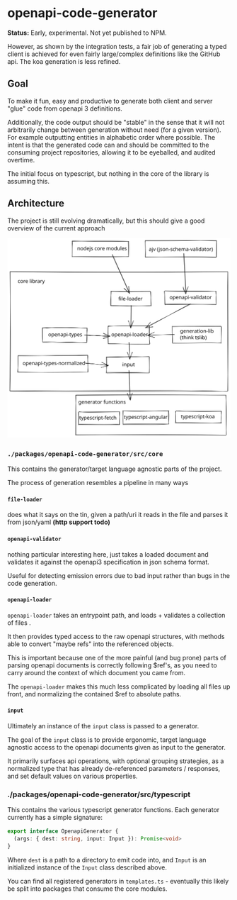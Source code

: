 # openapi-code-generator
**Status:** Early, experimental. Not yet published to NPM.

However, as shown by the integration tests, a fair job of generating a typed client
is achieved for even fairly large/complex definitions like the GitHub api. The koa
generation is less refined.

## Goal
To make it fun, easy and productive to generate both client and server "glue" 
code from openapi 3 definitions.

Additionally, the code output should be "stable" in the sense that it will not
arbitrarily change between generation without need (for a given version). For 
example outputting entities in alphabetic order where possible. The intent
is that the generated code can and should be committed to the consuming project
repositories, allowing it to be eyeballed, and audited overtime.

The initial focus on typescript, but nothing in the core of the library is assuming this.

## Architecture
The project is still evolving dramatically, but this should give a good overview 
of the current approach

![architecture](./architecture.svg)

### `./packages/openapi-code-generator/src/core`
This contains the generator/target language agnostic parts of the project.

The process of generation resembles a pipeline in many ways

#### `file-loader`
does what it says on the tin, given a path/uri it reads in the file and parses it from json/yaml
**(http support todo)**

#### `openapi-validator`
nothing particular interesting here, just takes a loaded document and validates it against
the openapi3 specification in json schema format.

Useful for detecting emission errors due to bad input rather than bugs in the code generation.

#### `openapi-loader`
`openapi-loader` takes an entrypoint path, and loads + validates a collection of files .

It then provides typed access to the raw openapi structures, with methods able to convert 
"maybe refs" into the referenced objects.

This is important because one of the more painful (and bug prone) parts of parsing openapi 
documents is correctly following $ref's, as you need to carry around the context of which
document you came from.

The `openapi-loader` makes this much less complicated by loading all files up front, and normalizing
the contained $ref to absolute paths.

#### `input`
Ultimately an instance of the `input` class is passed to a generator.

The goal of the `input` class is to provide ergonomic, target language agnostic access to
the openapi documents given as input to the generator.

It primarily surfaces api operations, with optional grouping strategies, as a normalized type
that has already de-referenced parameters / responses, and set default values on various properties.

### ./packages/openapi-code-generator/src/typescript
This contains the various typescript generator functions. Each generator currently has a simple
signature:

```typescript
export interface OpenapiGenerator {
  (args: { dest: string, input: Input }): Promise<void>
}
```

Where `dest` is a path to a directory to emit code into, and `Input` is an initialized instance
of the `Input` class described above.

You can find all registered generators in `templates.ts` - eventually this likely be split into
packages that consume the core modules.
